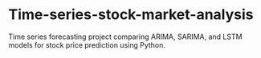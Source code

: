 # Time-series-stock-market-analysis
Time series forecasting project comparing ARIMA, SARIMA, and LSTM models for stock price prediction using Python.
